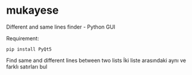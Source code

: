# mukayese
Different and same lines finder - Python GUI

Requirement:
```
pip install PyQt5
```

Find same and different lines between two lists
İki liste arasındaki aynı ve farklı satırları bul
